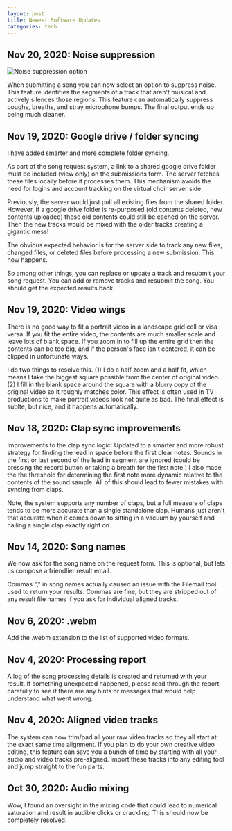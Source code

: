 ```yaml
---
layout: post
title: Newest Software Updates
categories: tech
---
```


## Nov 20, 2020: Noise suppression

![Noise suppression option](/images/posts/noise-suppression.png)

When submitting a song you can now select an option to suppress noise.
This feature identifies the segments of a track that aren't musical
and actively silences those regions.  This feature can automatically
suppress coughs, breaths, and stray microphone bumps.  The final
output ends up being much cleaner.

## Nov 19, 2020: Google drive / folder syncing

I have added smarter and more complete folder syncing.

As part of the song request system, a link to a shared google drive
folder must be included (view only) on the submissions form.  The
server fetches these files locally before it processes them.  This
mechanism avoids the need for logins and account tracking on the
virtual choir server side.

Previously, the server would just pull all existing files from the
shared folder.  However, if a google drive folder is re-purposed (old
contents deleted, new contents uploaded) those old contents could
still be cached on the server.  Then the new tracks would be mixed
with the older tracks creating a gigantic mess!

The obvious expected behavior is for the server side to track any new
files, changed files, or deleted files before processing a new
submission.  This now happens.

So among other things, you can replace or update a track and resubmit
your song request.  You can add or remove tracks and resubmit the
song. You should get the expected results back.

## Nov 19, 2020: Video wings

There is no good way to fit a portrait video in a landscape grid cell
or visa versa.  If you fit the entire video, the contents are much
smaller scale and leave lots of blank space.  If you zoom in to fill
up the entire grid then the contents can be too big, and if the
person's face isn't centered, it can be clipped in unfortunate ways.

I do two things to resolve this.  (1) I do a half zoom and a half fit,
which means I take the biggest square possible from the center of
original video. (2) I fill in the blank space around the square with a
blurry copy of the original video so it roughly matches color.  This
effect is often used in TV productions to make portrait videos look
not quite as bad.  The final effect is sublte, but nice, and it
happens automatically.

## Nov 18, 2020: Clap sync improvements

Improvements to the clap sync logic: Updated to a smarter and more
robust strategy for finding the lead in space before the first clear
notes.  Sounds in the first or last second of the lead in segment are
ignored (could be pressing the record button or taking a breath for
the first note.)  I also made the the threshold for determining the
first note more dynamic relative to the contents of the sound sample.
All of this should lead to fewer mistakes with syncing from claps.

Note, the system supports any number of claps, but a full measure of
claps tends to be more accurate than a single standalone clap.  Humans
just aren't that accurate when it comes down to sitting in a vacuum by
yourself and nailing a single clap exactly right on.

## Nov 14, 2020: Song names

We now ask for the song name on the request form.  This is optional,
but lets us compose a friendlier result email.

Commas "," in song names actually caused an issue with the Filemail
tool used to return your results.  Commas are fine, but they are
stripped out of any result file names if you ask for individual
aligned tracks.

## Nov 6, 2020: .webm

Add the .webm extension to the list of supported video formats.

## Nov 4, 2020: Processing report

A log of the song processing details is created and returned with your
result.  If something unexpected happened, please read through the
report carefully to see if there are any hints or messages that would
help understand what went wrong.

## Nov 4, 2020: Aligned video tracks

The system can now trim/pad all your raw video tracks so they all start
at the exact same time alignment.  If you plan to do your own creative
video editing, this feature can save you a bunch of time by starting
with all your audio and video tracks pre-aligned.  Import these tracks
into any editing tool and jump straight to the fun parts.

## Oct 30, 2020: Audio mixing

Wow, I found an oversight in the mixing code that could lead to
numerical saturation and result in audible clicks or crackling.  This
should now be completely resolved.
